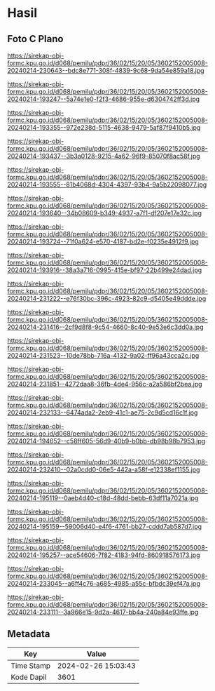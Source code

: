 # Hasil

## Foto C Plano

https://sirekap-obj-formc.kpu.go.id/d068/pemilu/pdpr/36/02/15/20/05/3602152005008-20240214-230643--bdc8e771-308f-4839-9c68-9da54e859a18.jpg

https://sirekap-obj-formc.kpu.go.id/d068/pemilu/pdpr/36/02/15/20/05/3602152005008-20240214-193247--5a74e1e0-f2f3-4686-955e-d6304742ff3d.jpg

https://sirekap-obj-formc.kpu.go.id/d068/pemilu/pdpr/36/02/15/20/05/3602152005008-20240214-193355--972e238d-5115-4638-9479-5af87f9410b5.jpg

https://sirekap-obj-formc.kpu.go.id/d068/pemilu/pdpr/36/02/15/20/05/3602152005008-20240214-193437--3b3a0128-9215-4a62-96f9-85070f8ac58f.jpg

https://sirekap-obj-formc.kpu.go.id/d068/pemilu/pdpr/36/02/15/20/05/3602152005008-20240214-193555--81b4068d-4304-4397-93b4-9a5b22098077.jpg

https://sirekap-obj-formc.kpu.go.id/d068/pemilu/pdpr/36/02/15/20/05/3602152005008-20240214-193640--34b08609-b349-4937-a7f1-df207e17e32c.jpg

https://sirekap-obj-formc.kpu.go.id/d068/pemilu/pdpr/36/02/15/20/05/3602152005008-20240214-193724--71f0a624-e570-4187-bd2e-f0235e4912f9.jpg

https://sirekap-obj-formc.kpu.go.id/d068/pemilu/pdpr/36/02/15/20/05/3602152005008-20240214-193916--38a3a716-0995-415e-bf97-22b499e24dad.jpg

https://sirekap-obj-formc.kpu.go.id/d068/pemilu/pdpr/36/02/15/20/05/3602152005008-20240214-231222--e76f30bc-396c-4923-82c9-d5405e49ddde.jpg

https://sirekap-obj-formc.kpu.go.id/d068/pemilu/pdpr/36/02/15/20/05/3602152005008-20240214-231416--2cf9d8f8-9c54-4660-8c40-9e53e6c3dd0a.jpg

https://sirekap-obj-formc.kpu.go.id/d068/pemilu/pdpr/36/02/15/20/05/3602152005008-20240214-231523--10de78bb-716a-4132-9a02-ff96a43cca2c.jpg

https://sirekap-obj-formc.kpu.go.id/d068/pemilu/pdpr/36/02/15/20/05/3602152005008-20240214-231851--4272daa8-36fb-4de4-956c-a2a586bf2bea.jpg

https://sirekap-obj-formc.kpu.go.id/d068/pemilu/pdpr/36/02/15/20/05/3602152005008-20240214-232133--6474ada2-2eb9-41c1-ae75-2c9d5cd16c1f.jpg

https://sirekap-obj-formc.kpu.go.id/d068/pemilu/pdpr/36/02/15/20/05/3602152005008-20240214-194652--c58ff605-56d9-40b9-b0bb-db98b98b7953.jpg

https://sirekap-obj-formc.kpu.go.id/d068/pemilu/pdpr/36/02/15/20/05/3602152005008-20240214-232410--02a0cdd0-06e5-442a-a58f-e12338ef1155.jpg

https://sirekap-obj-formc.kpu.go.id/d068/pemilu/pdpr/36/02/15/20/05/3602152005008-20240214-195119--0aeb4d40-c18d-48dd-bebb-63df11a7021a.jpg

https://sirekap-obj-formc.kpu.go.id/d068/pemilu/pdpr/36/02/15/20/05/3602152005008-20240214-195159--59006d40-e4f6-4761-bb27-cddd7ab587d7.jpg

https://sirekap-obj-formc.kpu.go.id/d068/pemilu/pdpr/36/02/15/20/05/3602152005008-20240214-195257--ace54606-7f82-4183-94fd-860918576173.jpg

https://sirekap-obj-formc.kpu.go.id/d068/pemilu/pdpr/36/02/15/20/05/3602152005008-20240214-233045--a6ff4c76-a685-4985-a55c-bfbdc39ef47a.jpg

https://sirekap-obj-formc.kpu.go.id/d068/pemilu/pdpr/36/02/15/20/05/3602152005008-20240214-233111--3a966e15-9d2a-4617-bb4a-240a84e93ffe.jpg


## Metadata

| Key        | Value               |
| ---------- | ------------------- |
| Time Stamp | 2024-02-26 15:03:43 |
| Kode Dapil | 3601                |




